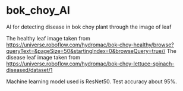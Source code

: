 # bok_choy_AI
AI for detecting disease in bok choy plant through the image of leaf

The healthy leaf image taken from https://universe.roboflow.com/hydromac/bok-choy-healthy/browse?queryText=&pageSize=50&startingIndex=0&browseQuery=true//
The disease leaf image taken from https://universe.roboflow.com/hydromac/bok-choy-lettuce-spinach-diseased/dataset/1

Machine learning model used is ResNet50. Test accuracy about 95%.
